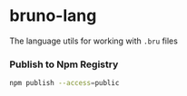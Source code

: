 # bruno-lang

The language utils for working with `.bru` files

### Publish to Npm Registry
```bash
npm publish --access=public
```